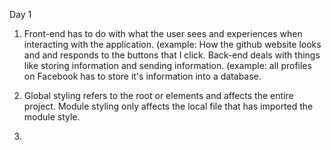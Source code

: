 

Day 1 

1. Front-end has to do with what the user sees and experiences when interacting with the application. (example: How the github website looks and and responds to the buttons that I click.
Back-end deals with things like storing information and sending information. (example: all profiles on Facebook has to store it's information into a database.

2. Global styling refers to the root or <body> elements and affects the entire project. 
  Module styling only affects the local file that has imported the module style. 
  
3. 
